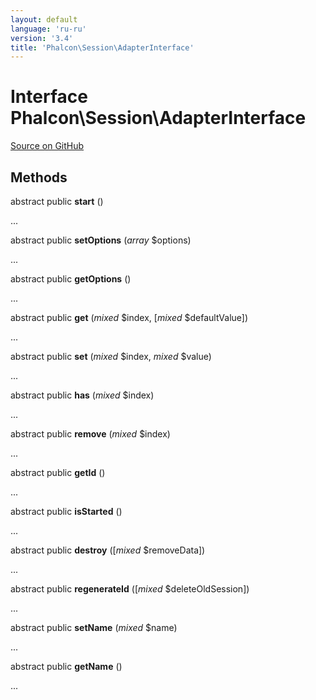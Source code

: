 ```yaml
---
layout: default
language: 'ru-ru'
version: '3.4'
title: 'Phalcon\Session\AdapterInterface'
---
```


# Interface **Phalcon\Session\AdapterInterface**

<a href="https://github.com/phalcon/cphalcon/tree/v3.4.0/phalcon/session/adapterinterface.zep" class="btn btn-default btn-sm">Source on GitHub</a>

## Methods

abstract public **start** ()

...

abstract public **setOptions** (*array* $options)

...

abstract public **getOptions** ()

...

abstract public **get** (*mixed* $index, [*mixed* $defaultValue])

...

abstract public **set** (*mixed* $index, *mixed* $value)

...

abstract public **has** (*mixed* $index)

...

abstract public **remove** (*mixed* $index)

...

abstract public **getId** ()

...

abstract public **isStarted** ()

...

abstract public **destroy** ([*mixed* $removeData])

...

abstract public **regenerateId** ([*mixed* $deleteOldSession])

...

abstract public **setName** (*mixed* $name)

...

abstract public **getName** ()

...